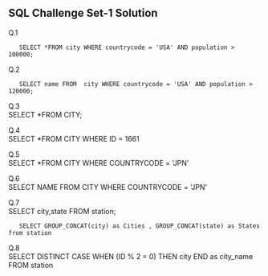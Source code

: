 ## SQL Challenge Set-1 Solution

Q.1    
       
       SELECT *FROM city WHERE countrycode = 'USA' AND population > 100000;

Q.2    
       
       SELECT name FROM  city WHERE countrycode = 'USA' AND population > 120000;

Q.3    
       SELECT *FROM CITY;

Q.4    
       SELECT *FROM CITY WHERE ID = 1661

Q.5    
       SELECT *FROM CITY WHERE COUNTRYCODE = 'JPN'

Q.6    
       SELECT NAME FROM CITY WHERE COUNTRYCODE = 'JPN'

Q.7    
       SELECT city,state FROM station;

       SELECT GROUP_CONCAT(city) as Cities , GROUP_CONCAT(state) as States from station
       
Q.8    
       SELECT DISTINCT
                     CASE WHEN (ID % 2 = 0) THEN city
                     END as city_name
       FROM station 
